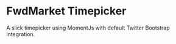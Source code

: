 FwdMarket Timepicker
====================

A slick timepicker using MomentJs with default Twitter Bootstrap integration.
